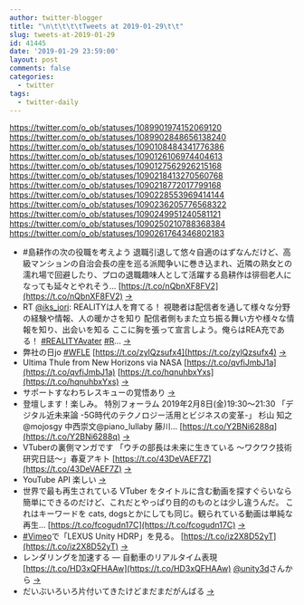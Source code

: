 ```yaml
---
author: twitter-blogger
title: "\n\t\t\t\tTweets at 2019-01-29\t\t"
slug: tweets-at-2019-01-29
id: 41445
date: '2019-01-29 23:59:00'
layout: post
comments: false
categories:
  - twitter
tags:
  - twitter-daily
---
```


https://twitter.com/o_ob/statuses/1089901974152069120 https://twitter.com/o_ob/statuses/1089902848656138240 https://twitter.com/o_ob/statuses/1090108484341776386 https://twitter.com/o_ob/statuses/1090126106974404613 https://twitter.com/o_ob/statuses/1090127562926215168 https://twitter.com/o_ob/statuses/1090218413270560768 https://twitter.com/o_ob/statuses/1090218772017799168 https://twitter.com/o_ob/statuses/1090228553969414144 https://twitter.com/o_ob/statuses/1090236205776568322 https://twitter.com/o_ob/statuses/1090249951240581121 https://twitter.com/o_ob/statuses/1090250210788368384 https://twitter.com/o_ob/statuses/1090261764346802183  

*   #島耕作の次の役職を考えよう 退職引退して悠々自適のはずなんだけど、高級マンションの自治会長の座を巡る派閥争いに巻き込まれ、近隣の熟女との濡れ場で回避したり、プロの退職趣味人として活躍する島耕作は徘徊老人になっても延々とやれそう… [https://t.co/nQbnXF8FV2](https://t.co/nQbnXF8FV2) [->](https://twitter.com/o_ob/statuses/1089901974152069120)
*   RT [@iks_iori](https://twitter.com/iks_iori): REALITYは人を育てる！ 視聴者は配信者を通して様々な分野の経験や情報、人の暖かさを知り 配信者側もまた立ち振る舞い方や様々な情報を知り、出会いを知る ここに胸を張って宣言しよう。俺らはREA充である！ [#REALITYAvater](https://twitter.com/search?q=%23REALITYAvater&src=hash) [#R](https://twitter.com/search?q=%23R&src=hash)… [->](https://twitter.com/o_ob/statuses/1089902848656138240)
*   弊社の日jo [#WFLE](https://twitter.com/search?q=%23WFLE&src=hash) [https://t.co/zylQzsufx4](https://t.co/zylQzsufx4) [->](https://twitter.com/o_ob/statuses/1090108484341776386)
*   Ultima Thule from New Horizons via NASA [https://t.co/qvfiJmbJ1a](https://t.co/qvfiJmbJ1a) [https://t.co/hqnuhbxYxs](https://t.co/hqnuhbxYxs) [->](https://twitter.com/o_ob/statuses/1090126106974404613)
*   サポートすなわちレスキューの覚悟あり [->](https://twitter.com/o_ob/statuses/1090127562926215168)
*   登壇します！楽しみ。 特別フォーラム 2019年2月8日(金)19:30～21:30 「デジタル近未来論 -5G時代のテクノロジー活用とビジネスの変革-」 杉山 知之@mojosgy 中西崇文@piano_lullaby 藤川… [https://t.co/Y2BNi6288q](https://t.co/Y2BNi6288q) [->](https://twitter.com/o_ob/statuses/1090218413270560768)
*   VTuberの裏側マンガです 「ウチの部長は未来に生きている ～ワクワク技術研究日誌～」春夏アキト [https://t.co/43DeVAEF7Z](https://t.co/43DeVAEF7Z) [->](https://twitter.com/o_ob/statuses/1090218772017799168)
*   YouTube API 楽しい [->](https://twitter.com/o_ob/statuses/1090228553969414144)
*   世界で最も再生されている VTuber をタイトルに含む動画を探すぐらいなら簡単にできるのだけど、これだとやっぱり目的のものとは少し違うんだ。 これはキーワードを cats, dogsとかにしても同じ。観られている動画は単純な再生… [https://t.co/fcogudn17C](https://t.co/fcogudn17C) [->](https://twitter.com/o_ob/statuses/1090236205776568322)
*   [#Vimeo](https://twitter.com/search?q=%23Vimeo&src=hash)で「LEXUS Unity HDRP」を見る。 [https://t.co/iz2X8D52yT](https://t.co/iz2X8D52yT) [->](https://twitter.com/o_ob/statuses/1090249951240581121)
*   レンダリングを加速する ― 自動車のリアルタイム表現 [https://t.co/HD3xQFHAAw](https://t.co/HD3xQFHAAw) [@unity3d](https://twitter.com/unity3d)さんから [->](https://twitter.com/o_ob/statuses/1090250210788368384)
*   だいぶいろいろ片付いてきたけどまだまだがんばる [->](https://twitter.com/o_ob/statuses/1090261764346802183)
